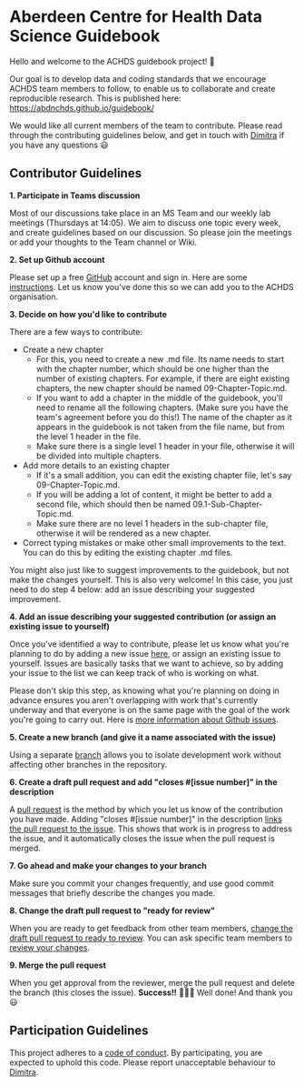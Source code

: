 # Aberdeen Centre for Health Data Science Guidebook

Hello and welcome to the ACHDS guidebook project! :tada:

Our goal is to develop data and coding standards that we encourage ACHDS team members to follow, to enable us to collaborate and create reproducible research. This is published here: https://abdnchds.github.io/guidebook/

We would like all current members of the team to contribute. Please read through the contributing guidelines below, and get in touch with [Dimitra](https://github.com/dblana) if you have any questions :smiley:

## Contributor Guidelines

**1. Participate in Teams discussion**

Most of our discussions take place in an MS Team and our weekly lab meetings (Thursdays at 14:05). We aim to discuss one topic every week, and create guidelines based on our discussion. So please join the meetings or add your thoughts to the Team channel or Wiki.

**2. Set up Github account**

Please set up a free [GitHub](https://github.com/) account and sign in. Here are some [instructions](https://help.github.com/articles/signing-up-for-a-new-github-account). Let us know you've done this so we can add you to the ACHDS organisation.

**3. Decide on how you'd like to contribute**

There are a few ways to contribute:

* Create a new chapter 
  * For this, you need to create a new .md file. Its name needs to start with the chapter number, which should be one higher than the number of existing chapters. For example, if there are eight existing chapters, the new chapter should be named 09-Chapter-Topic.md. 
  * If you want to add a chapter in the middle of the guidebook, you'll need to rename all the following chapters. (Make sure you have the team's agreement before you do this!) The name of the chapter as it appears in the guidebook is not taken from the file name, but from the level 1 header in the file. 
  * Make sure there is a single level 1 header in your file, otherwise it will be divided into multiple chapters.
* Add more details to an existing chapter 
  * If it's a small addition, you can edit the existing chapter file, let's say 09-Chapter-Topic.md. 
  * If you will be adding a lot of content, it might be better to add a second file, which should then be named 09.1-Sub-Chapter-Topic.md. 
  * Make sure there are no level 1 headers in the sub-chapter file, otherwise it will be rendered as a new chapter.    
* Correct typing mistakes or make other small improvements to the text. You can do this by editing the existing chapter .md files.

You might also just like to suggest improvements to the guidebook, but not make the changes yourself. This is also very welcome! In this case, you just need to do step 4 below: add an issue describing your suggested improvement.

**4. Add an issue describing your suggested contribution (or assign an existing issue to yourself)**

Once you've identified a way to contribute, please let us know what you're planning to do by adding a new issue [here](https://github.com/AbdnCHDS/guidebook/issues), or assign an existing issue to yourself. Issues are basically tasks that we want to achieve, so by adding your issue to the list we can keep track of who is working on what.

Please don't skip this step, as knowing what you're planning on doing in advance ensures you aren't overlapping with work that's currently underway and that everyone is on the same page with the goal of the work you're going to carry out. Here is [more information about Github issues](https://docs.github.com/en/github/managing-your-work-on-github/managing-your-work-with-issues).

**5. Create a new branch (and give it a name associated with the issue)**

Using a separate [branch](https://docs.github.com/en/github/collaborating-with-issues-and-pull-requests/about-branches) allows you to isolate development work without affecting other branches in the repository.

**6. Create a draft pull request and add "closes #[issue number]" in the description**

A [pull request](https://help.github.com/en/articles/proposing-changes-to-your-work-with-pull-requests) is the method by which you let us know of the contribution you have made. Adding "closes #[issue number]" in the description [links the pull request to the issue](https://docs.github.com/en/github/managing-your-work-on-github/linking-a-pull-request-to-an-issue#linking-a-pull-request-to-an-issue-using-a-keyword). This shows that work is in progress to address the issue, and it automatically closes the issue when the pull request is merged.

**7. Go ahead and make your changes to your branch**

Make sure you commit your changes frequently, and use good commit messages that briefly describe the changes you made.

**8. Change the draft pull request to "ready for review"**

When you are ready to get feedback from other team members, [change the draft pull request to ready to review](https://docs.github.com/en/github/collaborating-with-issues-and-pull-requests/changing-the-stage-of-a-pull-request#marking-a-pull-request-as-ready-for-review). You can ask specific team members to [review your changes](https://docs.github.com/en/github/collaborating-with-issues-and-pull-requests/about-pull-request-reviews). 

**9. Merge the pull request**

When you get approval from the reviewer, merge the pull request and delete the branch (this closes the issue).
**Success!!** :balloon::balloon::balloon: Well done! And thank you :smiley:

## Participation Guidelines

This project adheres to a [code of conduct](CODE_OF_CONDUCT.md). By participating, you are expected to uphold this code. Please report unacceptable behaviour to [Dimitra](https://github.com/dblana).
